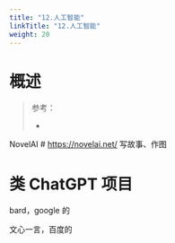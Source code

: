 ```yaml
---
title: "12.人工智能"
linkTitle: "12.人工智能"
weight: 20
---
```


# 概述

> 参考：
> 
> -

NovelAI # https://novelai.net/ 写故事、作图

# 类 ChatGPT 项目

bard，google 的

文心一言，百度的